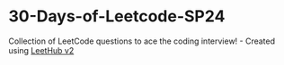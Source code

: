 # 30-Days-of-Leetcode-SP24
Collection of LeetCode questions to ace the coding interview! - Created using [LeetHub v2](https://github.com/arunbhardwaj/LeetHub-2.0)
